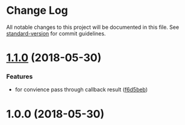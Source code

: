 # Change Log

All notable changes to this project will be documented in this file. See [standard-version](https://github.com/conventional-changelog/standard-version) for commit guidelines.

<a name="1.1.0"></a>
# [1.1.0](https://github.com/medikoo/process-utils/compare/v1.0.0...v1.1.0) (2018-05-30)


### Features

* for convience pass through callback result ([f6d5beb](https://github.com/medikoo/process-utils/commit/f6d5beb))



<a name="1.0.0"></a>
# 1.0.0 (2018-05-30)
